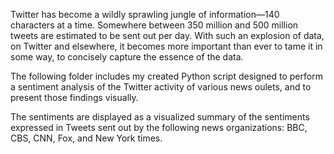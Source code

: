 Twitter has become a wildly sprawling jungle of information—140 characters at a time. Somewhere between 350 million and 500 million tweets are estimated to be sent out per day. With such an explosion of data, on Twitter and elsewhere, it becomes more important than ever to tame it in some way, to concisely capture the essence of the data.

The following folder includes my created Python script designed to perform a sentiment analysis of the Twitter activity of various news oulets, and to present those findings visually.

The sentiments are displayed as a visualized summary of the sentiments expressed in Tweets sent out by the following news organizations: BBC, CBS, CNN, Fox, and New York times.
